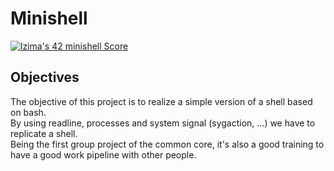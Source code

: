 <h1>Minishell</h1>

[![lzima's 42 minishell Score](https://badge42.vercel.app/api/v2/cl1nk4f8f004009lb75fyii0c/project/2596491)](https://github.com/JaeSeoKim/badge42)

<h2>Objectives</h2>
<p>The objective of this project is to realize a simple version of a shell based on bash.<br>
  By using readline, processes and system signal (sygaction, ...) we have to replicate a shell.<br>
  Being the first group project of the common core, it's also a good training to have a good work pipeline with other people.<br>
